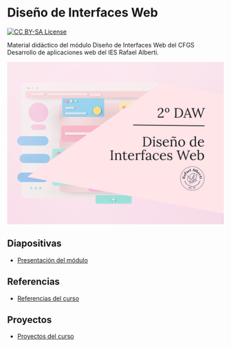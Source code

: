 # Diseño de Interfaces Web

<p>
  <a href="LICENSE">
      <img src="https://img.shields.io/badge/License-CC%20BY--SA%204.0-lightgrey.svg?longCache=true" alt="CC BY-SA License">
    </a>
</p>

Material didáctico del módulo Diseño de Interfaces Web del CFGS Desarrollo de aplicaciones web del IES Rafael Alberti.

<p align="center">
  <img src="logos/Portada-DIW.png" alt="Cover Diseño de Interfaces Web">
</p>


## Diapositivas

- [Presentación del módulo](https://envasadoralvacio.github.io/24-25-DIW/slides/presentacion.html)

## Referencias

- [Referencias del curso](https://envasadoralvacio.github.io/24-25-DIW/docs/referencias)

## Proyectos
- [Proyectos del curso](https://envasadoralvacio.github.io/24-25-DIW/docs/proyectos/)
